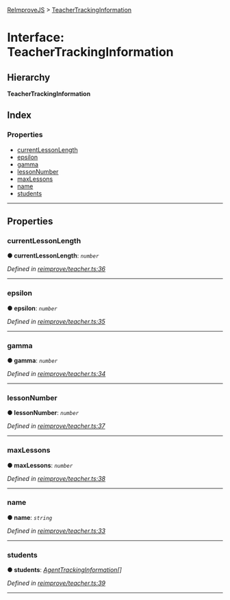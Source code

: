 [ReImproveJS](../README.md) > [TeacherTrackingInformation](../interfaces/teachertrackinginformation.md)

# Interface: TeacherTrackingInformation

## Hierarchy

**TeacherTrackingInformation**

## Index

### Properties

* [currentLessonLength](teachertrackinginformation.md#currentlessonlength)
* [epsilon](teachertrackinginformation.md#epsilon)
* [gamma](teachertrackinginformation.md#gamma)
* [lessonNumber](teachertrackinginformation.md#lessonnumber)
* [maxLessons](teachertrackinginformation.md#maxlessons)
* [name](teachertrackinginformation.md#name)
* [students](teachertrackinginformation.md#students)

---

## Properties

<a id="currentlessonlength"></a>

###  currentLessonLength

**● currentLessonLength**: *`number`*

*Defined in [reimprove/teacher.ts:36](https://github.com/Pravez/FurnishJS/blob/8ae2d2d/src/reimprove/teacher.ts#L36)*

___
<a id="epsilon"></a>

###  epsilon

**● epsilon**: *`number`*

*Defined in [reimprove/teacher.ts:35](https://github.com/Pravez/FurnishJS/blob/8ae2d2d/src/reimprove/teacher.ts#L35)*

___
<a id="gamma"></a>

###  gamma

**● gamma**: *`number`*

*Defined in [reimprove/teacher.ts:34](https://github.com/Pravez/FurnishJS/blob/8ae2d2d/src/reimprove/teacher.ts#L34)*

___
<a id="lessonnumber"></a>

###  lessonNumber

**● lessonNumber**: *`number`*

*Defined in [reimprove/teacher.ts:37](https://github.com/Pravez/FurnishJS/blob/8ae2d2d/src/reimprove/teacher.ts#L37)*

___
<a id="maxlessons"></a>

###  maxLessons

**● maxLessons**: *`number`*

*Defined in [reimprove/teacher.ts:38](https://github.com/Pravez/FurnishJS/blob/8ae2d2d/src/reimprove/teacher.ts#L38)*

___
<a id="name"></a>

###  name

**● name**: *`string`*

*Defined in [reimprove/teacher.ts:33](https://github.com/Pravez/FurnishJS/blob/8ae2d2d/src/reimprove/teacher.ts#L33)*

___
<a id="students"></a>

###  students

**● students**: *[AgentTrackingInformation](agenttrackinginformation.md)[]*

*Defined in [reimprove/teacher.ts:39](https://github.com/Pravez/FurnishJS/blob/8ae2d2d/src/reimprove/teacher.ts#L39)*

___

